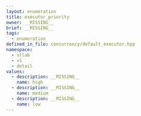```yaml
---
layout: enumeration
title: executor_priority
owner: __MISSING__
brief: __MISSING__
tags:
  - enumeration
defined_in_file: concurrency/default_executor.hpp
namespace:
  - stlab
  - v1
  - detail
values:
  - description: __MISSING__
    name: high
  - description: __MISSING__
    name: medium
  - description: __MISSING__
    name: low
---
```

